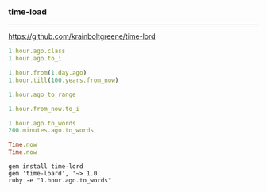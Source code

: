 ### time-load
---
https://github.com/krainboltgreene/time-lord

```ruby
1.hour.ago.class
1.hour.ago.to_i

1.hour.from(1.day.ago)
1.hour.till(100.years.from_now)

1.hour.ago_to_range

1.hour.from_now.to_i

1.hour.ago.to_words
200.minutes.ago.to_words

Time.now
Time.now


```

```
gem install time-lord
gem 'time-loard', '~> 1.0'
ruby -e "1.hour.ago.to_words"

```

```
```


